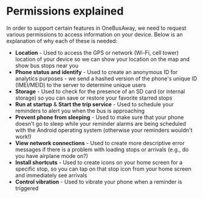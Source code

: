 # Permissions explained

In order to support certain features in OneBusAway, we need to request various permissions to access information on your device.  Below is an explanation of why each of these is needed:

* **Location** - Used to access the GPS or network (Wi-Fi, cell tower) location of your device so we can show your location on the map and show bus stops near you
* **Phone status and identify** - Used to create an anonymous ID for analytics purposes - we send a hashed version of the phone's unique ID (IMEI/MEID) to the server to determine unique users
* **Storage** - Used to check for the presence of an SD card (or internal storage) so you can save or restore your favorite starred stops
* **Run at startup** & **Start the trip service** - Used to schedule your reminders to alert you when the bus is approaching
* **Prevent phone from sleeping** - Used to make sure that your phone doesn't go to sleep while your reminder alarms are being scheduled with the Android operating system (otherwise your reminders wouldn't work!)
* **View network connections** - Used to create more descriptive error messages if there is a problem with loading stops or arrivals (e.g., do you have airplane mode on?)
* **Install shortcuts** - Used to create icons on your home screen for a specific stop, so you can tap on that stop icon from your home screen and immediately see arrivals 
* **Control vibration** - Used to vibrate your phone when a reminder is triggered

